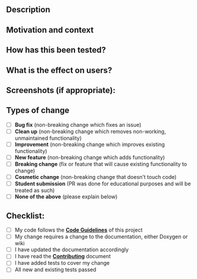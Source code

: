 ## Description
<!--- Provide a general summary of your change in the Pull Request title above -->
<!--- Describe your change in detail here. -->

## Motivation and context
<!--- Why is this change required? What problem does it solve? -->
<!--- If it fixes an open issue, please link to the issue here. -->

## How has this been tested?
<!--- Please describe in detail how you tested your change. -->
<!--- Include details of your testing environment, and the tests you ran to -->
<!--- see how your change affects other areas of the code, etc. -->

## What is the effect on users?
<!--- Summarize the effect of this change on Kodi end-users. -->
<!--- If the PR does not have a noticeable impact (e.g., if it only changes documentation), -->
<!--- just leave it empty. Put in more detail the bigger the impact is. -->
<!--- This section may be used for automatic creation of release notes. -->

## Screenshots (if appropriate):

## Types of change
<!--- What type of change does your code introduce? Put an `x` in all the boxes that apply like this: [X] -->
- [ ] **Bug fix** (non-breaking change which fixes an issue)
- [ ] **Clean up** (non-breaking change which removes non-working, unmaintained functionality)
- [ ] **Improvement** (non-breaking change which improves existing functionality)
- [ ] **New feature** (non-breaking change which adds functionality)
- [ ] **Breaking change** (fix or feature that will cause existing functionality to change)
- [ ] **Cosmetic change** (non-breaking change that doesn't touch code)
- [ ] **Student submission** (PR was done for educational purposes and will be treated as such)
- [ ] **None of the above** (please explain below)

## Checklist:
<!--- Go over all the following points, and put an `X` in all the boxes that apply like this: [X] -->
<!--- If you're unsure about any of these, don't hesitate to ask. We're here to help! -->
- [ ] My code follows the **[Code Guidelines](https://github.com/xbmc/xbmc/blob/master/docs/CODE_GUIDELINES.md)** of this project 
- [ ] My change requires a change to the documentation, either Doxygen or wiki
- [ ] I have updated the documentation accordingly
- [ ] I have read the **[Contributing](https://github.com/xbmc/xbmc/blob/master/docs/CONTRIBUTING.md)** document
- [ ] I have added tests to cover my change
- [ ] All new and existing tests passed
